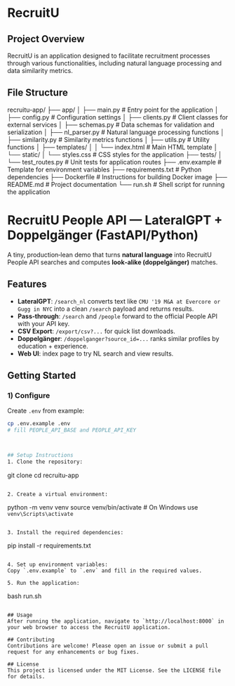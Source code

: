 # RecruitU

## Project Overview
RecruitU is an application designed to facilitate recruitment processes through various functionalities, including natural language processing and data similarity metrics.

## File Structure
recruitu-app/
├── app/
│   ├── main.py          # Entry point for the application
│   ├── config.py        # Configuration settings
│   ├── clients.py       # Client classes for external services
│   ├── schemas.py       # Data schemas for validation and serialization
│   ├── nl_parser.py     # Natural language processing functions
│   ├── similarity.py     # Similarity metrics functions
│   ├── utils.py         # Utility functions
│   ├── templates/
│   │   └── index.html   # Main HTML template
│   └── static/
│       └── styles.css   # CSS styles for the application
├── tests/
│   └── test_routes.py    # Unit tests for application routes
├── .env.example          # Template for environment variables
├── requirements.txt      # Python dependencies
├── Dockerfile            # Instructions for building Docker image
├── README.md             # Project documentation
└── run.sh                # Shell script for running the application

# RecruitU People API — LateralGPT + Doppelgänger (FastAPI/Python)

A tiny, production‑lean demo that turns **natural language** into RecruitU People API searches and computes **look‑alike (doppelgänger)** matches.

## Features
- **LateralGPT**: `/search_nl` converts text like `CMU '19 M&A at Evercore or Gugg in NYC` into a clean `/search` payload and returns results.
- **Pass‑through**: `/search` and `/people` forward to the official People API with your API key.
- **CSV Export**: `/export/csv?...` for quick list downloads.
- **Doppelgänger**: `/doppelganger?source_id=...` ranks similar profiles by education + experience.
- **Web UI**: index page to try NL search and view results.

## Getting Started

### 1) Configure
Create `.env` from example:
```bash
cp .env.example .env
# fill PEOPLE_API_BASE and PEOPLE_API_KEY



## Setup Instructions
1. Clone the repository:
   ```
   git clone <repository-url>
   cd recruitu-app
   ```

2. Create a virtual environment:
   ```
   python -m venv venv
   source venv/bin/activate  # On Windows use `venv\Scripts\activate`
   ```

3. Install the required dependencies:
   ```
   pip install -r requirements.txt
   ```

4. Set up environment variables:
   Copy `.env.example` to `.env` and fill in the required values.

5. Run the application:
   ```
   bash run.sh
   ```

## Usage
After running the application, navigate to `http://localhost:8000` in your web browser to access the RecruitU application.

## Contributing
Contributions are welcome! Please open an issue or submit a pull request for any enhancements or bug fixes.

## License
This project is licensed under the MIT License. See the LICENSE file for details.